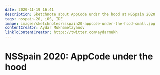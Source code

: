 ```yaml
---
date: 2020-11-19 16:41
description: Sketchnote about AppCode under the hood at NSSpain 2020
tags: nsspain-20, iOS, IDE
image: images/sketchnotes/nsspain20-appcode-under-the-hood-small.jpg
contentCreator: Aydar Mukhametzyanov
linkToContentCreator: https://twitter.com/aydarmukh
---
```


# NSSpain 2020: AppCode under the hood
